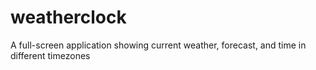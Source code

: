 # weatherclock
A full-screen application showing current weather, forecast, and time in different timezones
